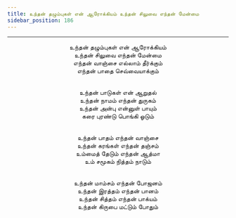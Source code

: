 ```yaml
---
title: உந்தன் தழும்புகள் என் ஆரோக்கியம் உந்தன் சிலுவை எந்தன் மேன்மை
sidebar_position: 186
---
```


---
<center>
உந்தன் தழும்புகள் என் ஆரோக்கியம்<br/>
உந்தன் சிலுவை எந்தன் மேன்மை<br/>
எந்தன் வாஞ்சை எல்லாம் தீர்க்கும்<br/>
எந்தன் பாதை செவ்வையாக்கும்<br/><br/>

உந்தன் பாடுகள் என் ஆறுதல்<br/>
உந்தன் நாமம் எந்தன் துருகம்<br/>
உந்தன் அன்பு என்னுள் பாயும்<br/>
கரை புரண்டு பொங்கி ஓடும்<br/><br/>

உந்தன் பாதம் எந்தன் வாஞ்சை<br/>
உந்தன் கரங்கள் எந்தன் தஞ்சம்<br/>
உம்மைத் தேடும் எந்தன் ஆத்மா<br/>
உம் சமூகம் நித்தம் நாடும்<br/><br/>

உந்தன் மாம்சம் எந்தன் போஜனம்<br/>
உந்தன் இரத்தம் எந்தன் பானம்<br/>
உந்தன் சித்தம் எந்தன் பாக்யம்<br/>
உந்தன் கிருபை மட்டும் போதும்
</center>